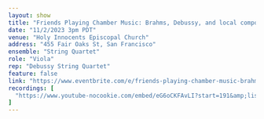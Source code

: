 ```yaml
---
layout: show
title: "Friends Playing Chamber Music: Brahms, Debussy, and local composers"
date: "11/2/2023 3pm PDT"
venue: "Holy Innocents Episcopal Church"
address: "455 Fair Oaks St, San Francisco"
ensemble: "String Quartet"
role: "Viola"
rep: "Debussy String Quartet"
feature: false
link: "https://www.eventbrite.com/e/friends-playing-chamber-music-brahms-debussy-and-local-composers-tickets-517253056817"
recordings: [
  "https://www.youtube-nocookie.com/embed/eG6oCKFAvLI?start=191&amp;list=PLwIz1LznV3-nqtD4DS4oYojlEhiuI_MPj"
]
---
```

